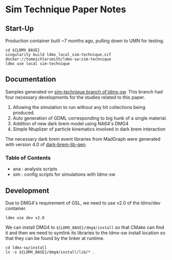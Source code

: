 # Sim Technique Paper Notes

## Start-Up
Production container built ~7 months ago, pulling down to UMN for testing.
```
cd ${LDMX_BASE}
singularity build ldmx_local_sim-technique.sif docker://tomeichlersmith/ldmx-sw:sim-technique
ldmx use local sim-technique
```

## Documentation
Samples generated on [sim-technique branch of ldmx-sw](https://github.com/LDMX-Software/ldmx-sw/tree/sim-technique).
This branch had four necessary developments for the studies related to this paper.
1. Allowing the simulation to run without any hit collections being produced.
2. Auto generation of GDML corresponding to big hunk of a single material.
3. Addition of new dark brem model using NA64's DMG4
4. Simple Ntuplizer of particle kinematics involved in dark brem interaction

The necessary dark brem event libraries from MadGraph were generated with version 4.0 of 
[dark-brem-lib-gen](https://github.com/tomeichlersmith/dark-brem-lib-gen).

### Table of Contents
- ana : analysis scripts
- sim : config scripts for simulations with ldmx-sw

## Development
Due to DMG4's requirement of GSL, we need to use v2.0 of the ldmx/dev container.
```
ldmx use dev v2.0
```
We can install DMG4 to `${LDMX_BASE}/dmg4/install` so that CMake can find it and
then we need to symlink its libraries to the ldmx-sw install location so that
they can be found by the linker at runtime.
```
cd ldmx-sw/install
ln -s ${LDMX_BASE}/dmg4/install/lib/* .
```
